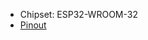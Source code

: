 * Chipset: ESP32-WROOM-32
* [Pinout](https://cdn.shopify.com/s/files/1/1509/1638/files/ESP-32_NodeMCU_Developmentboard_Pinout.pdf?v=1609851295)
